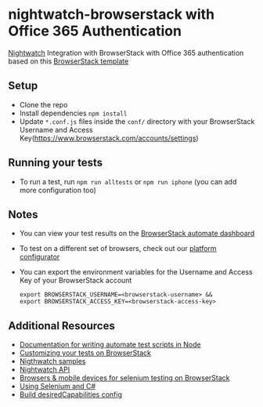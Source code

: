 # nightwatch-browserstack with Office 365 Authentication
[Nightwatch](http://nightwatchjs.org/) Integration with BrowserStack with Office 365 authentication based on this [BrowserStack template](https://github.com/browserstack/nightwatch-browserstack)


## Setup
* Clone the repo
* Install dependencies `npm install`
* Update `*.conf.js` files inside the `conf/` directory with your BrowserStack Username and Access Key(https://www.browserstack.com/accounts/settings)

## Running your tests
- To run a test, run `npm run alltests` or `npm run iphone` (you can add more configuration too)

## Notes
* You can view your test results on the [BrowserStack automate dashboard](https://www.browserstack.com/automate)
* To test on a different set of browsers, check out our [platform configurator](https://www.browserstack.com/automate/node#setting-os-and-browser)
* You can export the environment variables for the Username and Access Key of your BrowserStack account
  
  ```
  export BROWSERSTACK_USERNAME=<browserstack-username> &&
  export BROWSERSTACK_ACCESS_KEY=<browserstack-access-key>
  ```
  
## Additional Resources
* [Documentation for writing automate test scripts in Node](https://www.browserstack.com/automate/node)
* [Customizing your tests on BrowserStack](https://www.browserstack.com/automate/capabilities)
* [Nigthwatch samples](http://nightwatchjs.org/guide#test-settings)
* [Nightwatch API](http://nightwatchjs.org/api)
* [Browsers & mobile devices for selenium testing on BrowserStack](https://www.browserstack.com/list-of-browsers-and-platforms?product=automate)
* [Using Selenium and C#](http://www.hanselman.com/blog/DistributedAutomatedBrowserTestingWithSeleniumAndBrowserStack.aspx)
* [Build desiredCapabilities config](https://www.browserstack.com/automate/nightwatch)
